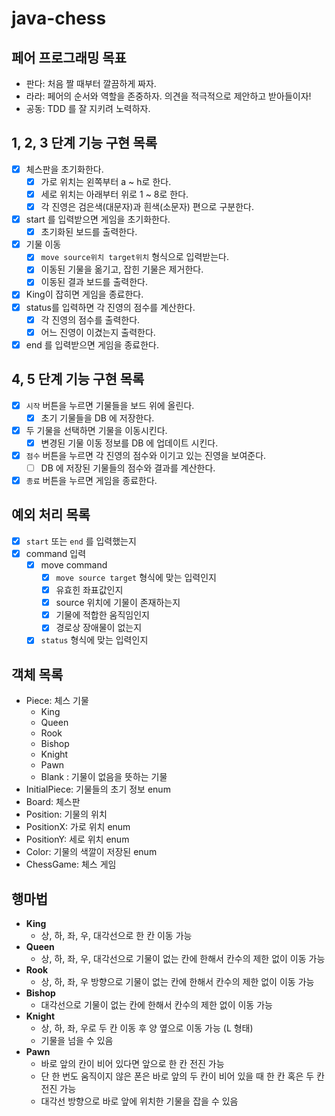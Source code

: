 # java-chess

## 페어 프로그래밍 목표
- 판다: 처음 짤 때부터 깔끔하게 짜자.
- 라라: 페어의 순서와 역할을 존중하자. 의견을 적극적으로 제안하고 받아들이자!
- 공동: TDD 를 잘 지키려 노력하자. 

## 1, 2, 3 단계 기능 구현 목록
- [x] 체스판을 초기화한다.
  - [x] 가로 위치는 왼쪽부터 a ~ h로 한다.
  - [x] 세로 위치는 아래부터 위로 1 ~ 8로 한다.
  - [x] 각 진영은 검은색(대문자)과 흰색(소문자) 편으로 구분한다. 
- [x] start 를 입력받으면 게임을 초기화한다.
  - [x] 초기화된 보드를 출력한다.
- [x] 기물 이동
  - [x] `move source위치 target위치` 형식으로 입력받는다.
  - [x] 이동된 기물을 옮기고, 잡힌 기물은 제거한다.
  - [x] 이동된 결과 보드를 출력한다.
- [x] King이 잡히면 게임을 종료한다. 
- [x] status를 입력하면 각 진영의 점수를 계산한다. 
  - [x] 각 진영의 점수를 출력한다.  
  - [x] 어느 진영이 이겼는지 출력한다.
- [x] end 를 입력받으면 게임을 종료한다.

## 4, 5 단계 기능 구현 목록
- [x] `시작` 버튼을 누르면 기물들을 보드 위에 올린다.
  - [x] 초기 기물들을 DB 에 저장한다.
- [x] 두 기물을 선택하면 기물을 이동시킨다.
  - [x] 변경된 기물 이동 정보를 DB 에 업데이트 시킨다.
- [x] `점수` 버튼을 누르면 각 진영의 점수와 이기고 있는 진영을 보여준다.
  - [ ] DB 에 저장된 기물들의 점수와 결과를 계산한다.
- [x] `종료` 버튼을 누르면 게임을 종료한다.

## 예외 처리 목록
- [x] `start` 또는 `end` 를 입력했는지
- [x] command 입력
  - [x] move command
    - [x] `move source target` 형식에 맞는 입력인지 
    - [x] 유효힌 좌표값인지
    - [x] source 위치에 기물이 존재하는지
    - [x] 기물에 적합한 움직임인지
    - [x] 경로상 장애물이 없는지
  - [x] `status` 형식에 맞는 입력인지

## 객체 목록
- Piece: 체스 기물
  - King
  - Queen
  - Rook
  - Bishop
  - Knight
  - Pawn 
  - Blank : 기물이 없음을 뜻하는 기물
- InitialPiece: 기물들의 초기 정보 enum
- Board: 체스판 
- Position: 기물의 위치 
- PositionX: 가로 위치 enum 
- PositionY: 세로 위치 enum 
- Color: 기물의 색깔이 저장된 enum 
- ChessGame: 체스 게임

## 행마법
- **King**
  - 상, 하, 좌, 우, 대각선으로 한 칸 이동 가능
- **Queen**
  - 상, 하, 좌, 우, 대각선으로 기물이 없는 칸에 한해서 칸수의 제한 없이 이동 가능
- **Rook**
  - 상, 하, 좌, 우 방향으로 기물이 없는 칸에 한해서 칸수의 제한 없이 이동 가능
- **Bishop**
  - 대각선으로 기물이 없는 칸에 한해서 칸수의 제한 없이 이동 가능
- **Knight**
  - 상, 하, 좌, 우로 두 칸 이동 후 양 옆으로 이동 가능 (L 형태)
  - 기물을 넘을 수 있음
- **Pawn**
  - 바로 앞의 칸이 비어 있다면 앞으로 한 칸 전진 가능
  - 단 한 번도 움직이지 않은 폰은 바로 앞의 두 칸이 비어 있을 때 한 칸 혹은 두 칸 전진 가능
  - 대각선 방향으로 바로 앞에 위치한 기물을 잡을 수 있음